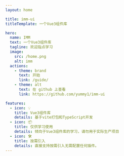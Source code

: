 ```yaml
---
layout: home

title: imm-ui
titleTemplate: 一个Vue3组件库

hero:
  name: IMM
  text: 一个Vue3组件库
  tagline: 欢迎指点学习
  image:
    src: /home.png
    alt: imm
  actions:
    - theme: brand
      text: 开始
      link: /guide/
    - theme: alt
      text: 在 github 上查看
      link: https://github.com/yummy1/imm-ui

features:
  - icon: 💡
    title: Vue3组件库
    details: 基于vite打包和TypeScript开发
  - icon: 📦
    title: 仅供学习使用
    details: 倾向于Vue3组件库的学习，请勿用于实际生产项目
  - icon: 🛠️
    title: 按需引入
    details: 直接支持按需引入无需配置任何插件。
---
```

